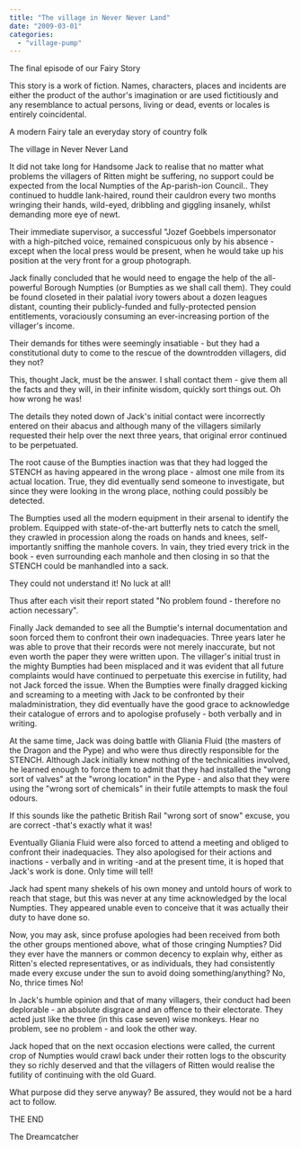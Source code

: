 ```yaml
---
title: "The village in Never Never Land"
date: "2009-03-01"
categories: 
  - "village-pump"
---
```


The final episode of our Fairy Story

This story is a work of fiction. Names, characters, places and incidents are either the product of the author's imagination or are used fictitiously and any resemblance to actual persons, living or dead, events or locales is entirely coincidental.

A modern Fairy tale an everyday story of country folk

The village in Never Never Land

It did not take long for Handsome Jack to realise that no matter what problems the villagers of Ritten might be suffering, no support could be expected from the local Numpties of the Ap-parish-ion Council.. They continued to huddle lank-haired, round their cauldron every two months wringing their hands, wild-eyed, dribbling and giggling insanely, whilst demanding more eye of newt.

Their immediate supervisor, a successful "Jozef Goebbels impersonator with a high-pitched voice, remained conspicuous only by his absence - except when the local press would be present, when he would take up his position at the very front for a group photograph.

Jack finally concluded that he would need to engage the help of the all-powerful Borough Numpties (or Bumpties as we shall call them). They could be found closeted in their palatial ivory towers about a dozen leagues distant, counting their publicly-funded and fully-protected pension entitlements, voraciously consuming an ever-increasing portion of the villager's income.

Their demands for tithes were seemingly insatiable - but they had a constitutional duty to come to the rescue of the downtrodden villagers, did they not?

This, thought Jack, must be the answer. I shall contact them - give them all the facts and they will, in their infinite wisdom, quickly sort things out. Oh how wrong he was!

The details they noted down of Jack's initial contact were incorrectly entered on their abacus and although many of the villagers similarly requested their help over the next three years, that original error continued to be perpetuated.

The root cause of the Bumpties inaction was that they had logged the STENCH as having appeared in the wrong place - almost one mile from its actual location. True, they did eventually send someone to investigate, but since they were looking in the wrong place, nothing could possibly be detected.

The Bumpties used all the modern equipment in their arsenal to identify the problem. Equipped with state-of-the-art butterfly nets to catch the smell, they crawled in procession along the roads on hands and knees, self-importantly sniffing the manhole covers. In vain, they tried every trick in the book - even surrounding each manhole and then closing in so that the STENCH could be manhandled into a sack.

They could not understand it! No luck at all!

Thus after each visit their report stated "No problem found - therefore no action necessary".

Finally Jack demanded to see all the Bumptie's internal documentation and soon forced them to confront their own inadequacies. Three years later he was able to prove that their records were not merely inaccurate, but not even worth the paper they were written upon. The villager's initial trust in the mighty Bumpties had been misplaced and it was evident that all future complaints would have continued to perpetuate this exercise in futility, had not Jack forced the issue. When the Bumpties were finally dragged kicking and screaming to a meeting with Jack to be confronted by their maladministration, they did eventually have the good grace to acknowledge their catalogue of errors and to apologise profusely - both verbally and in writing.

At the same time, Jack was doing battle with Gliania Fluid (the masters of the Dragon and the Pype) and who were thus directly responsible for the STENCH. Although Jack initially knew nothing of the technicalities involved, he learned enough to force them to admit that they had installed the "wrong sort of valves" at the "wrong location" in the Pype - and also that they were using the "wrong sort of chemicals" in their futile attempts to mask the foul odours.

If this sounds like the pathetic British Rail "wrong sort of snow" excuse, you are correct -that's exactly what it was!

Eventually Gliania Fluid were also forced to attend a meeting and obliged to confront their inadequacies. They also apologised for their actions and inactions - verbally and in writing -and at the present time, it is hoped that Jack's work is done. Only time will tell!

Jack had spent many shekels of his own money and untold hours of work to reach that stage, but this was never at any time acknowledged by the local Numpties. They appeared unable even to conceive that it was actually their duty to have done so.

Now, you may ask, since profuse apologies had been received from both the other groups mentioned above, what of those cringing Numpties? Did they ever have the manners or common decency to explain why, either as Ritten's elected representatives, or as individuals, they had consistently made every excuse under the sun to avoid doing something/anything? No, No, thrice times No!

In Jack's humble opinion and that of many villagers, their conduct had been deplorable - an absolute disgrace and an offence to their electorate. They acted just like the three (in this case seven) wise monkeys. Hear no problem, see no problem - and look the other way.

Jack hoped that on the next occasion elections were called, the current crop of Numpties would crawl back under their rotten logs to the obscurity they so richly deserved and that the villagers of Ritten would realise the futility of continuing with the old Guard.

What purpose did they serve anyway? Be assured, they would not be a hard act to follow.

THE END

The Dreamcatcher
